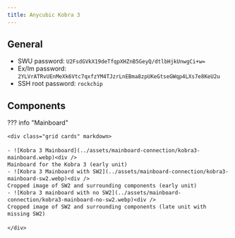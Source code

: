 ```yaml
---
title: Anycubic Kobra 3
---
```


## General

- SWU password: `U2FsdGVkX19deTfqpXHZnB5GeyQ/dtlbHjkUnwgCi+w=`
- Ex/Im password: `2YLVrATRvUEnMeXk6Vtc7qxfzYM4TJzrLnEBma8zpUKeGtseGWqp4LXs7e8KeU2u`
- SSH root password: `rockchip`

## Components

??? info "Mainboard"

    <div class="grid cards" markdown>

    - ![Kobra 3 Mainboard](../assets/mainboard-connection/kobra3-mainboard.webp)<div />
    Mainboard for the Kobra 3 (early unit)
    - ![Kobra 3 Mainboard with SW2](../assets/mainboard-connection/kobra3-mainboard-sw2.webp)<div />
    Cropped image of SW2 and surrounding components (early unit)
    - ![Kobra 3 mainboard with no SW2](../assets/mainboard-connection/kobra3-mainboard-no-sw2.webp)<div />
    Cropped image of SW2 and surrounding components (late unit with missing SW2)

    </div>